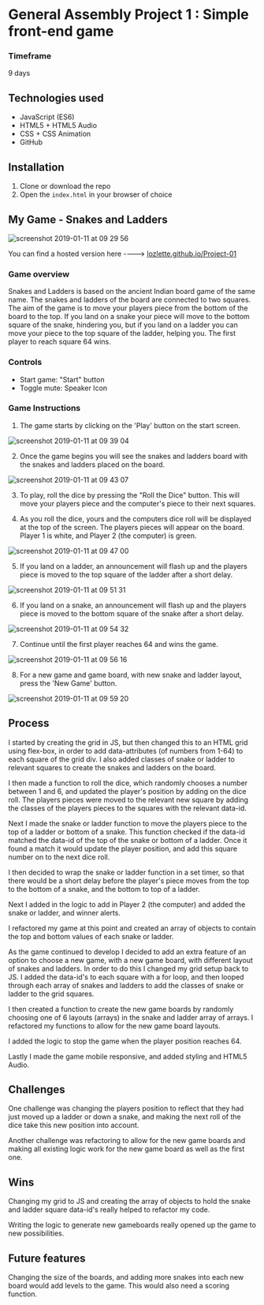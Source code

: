 # General Assembly Project 1 : Simple front-end game

### Timeframe
9 days

## Technologies used

* JavaScript (ES6)
* HTML5 + HTML5 Audio
* CSS + CSS Animation
* GitHub

## Installation

1. Clone or download the repo
1. Open the `index.html` in your browser of choice

## My Game - Snakes and Ladders

![screenshot 2019-01-11 at 09 29 56](https://user-images.githubusercontent.com/7090684/51025343-a7b3fa80-1583-11e9-9aab-36675b676f2e.png)

You can find a hosted version here ----> [lozlette.github.io/Project-01](https://lozlette.github.io/Project-01)

### Game overview

Snakes and Ladders is based on the ancient Indian board game of the same name. The snakes and ladders of the board are connected to two squares. The aim of the game is to move your players piece from the bottom of the board to the top. If you land on a snake your piece will move to the bottom square of the snake, hindering you, but if you land on a ladder you can move your piece to the top square of the ladder, helping you. The first player to reach square 64 wins.

### Controls
- Start game: "Start" button
- Toggle mute: Speaker Icon

### Game Instructions

1. The game starts by clicking on the 'Play' button on the start screen.

![screenshot 2019-01-11 at 09 39 04](https://user-images.githubusercontent.com/7090684/51025781-d2528300-1584-11e9-87ca-9cf498e626cf.png)

2.  Once the game begins you will see the snakes and ladders board with the snakes and ladders placed on the board.

![screenshot 2019-01-11 at 09 43 07](https://user-images.githubusercontent.com/7090684/51025983-63295e80-1585-11e9-811a-c2c611a760b8.png)


3. To play, roll the dice by pressing the "Roll the Dice" button. This will move your players piece and the computer's piece to their next squares.

4. As you roll the dice, yours and the computers dice roll will be displayed at the top of the screen. The players pieces will appear on the board. Player 1 is white, and Player 2 (the computer) is green.

![screenshot 2019-01-11 at 09 47 00](https://user-images.githubusercontent.com/7090684/51026295-13976280-1586-11e9-86ee-7d615ff3d8f8.png)

5. If you land on a ladder, an announcement will flash up and the players piece is moved to the top square of the ladder after a short delay.

![screenshot 2019-01-11 at 09 51 31](https://user-images.githubusercontent.com/7090684/51026489-843e7f00-1586-11e9-9fab-0628d7aa5d5c.png)

6. If you land on a snake, an announcement will flash up and the players piece is moved to the bottom square of the snake after a short delay.

![screenshot 2019-01-11 at 09 54 32](https://user-images.githubusercontent.com/7090684/51026661-f0b97e00-1586-11e9-9a61-8a97520e988e.png)

7. Continue until the first player reaches 64 and wins the game.

![screenshot 2019-01-11 at 09 56 16](https://user-images.githubusercontent.com/7090684/51026749-2c544800-1587-11e9-9849-e8ee97ef5f03.png)

8. For a new game and game board, with new snake and ladder layout, press the 'New Game' button.

![screenshot 2019-01-11 at 09 59 20](https://user-images.githubusercontent.com/7090684/51026944-9a007400-1587-11e9-9ada-2ee823af0e04.png)

## Process

I started by creating the grid in JS, but then changed this to an HTML grid using flex-box, in order to add data-attributes (of numbers from 1-64) to each square of the grid div. I also added classes of snake or ladder to relevant squares to create the snakes and ladders on the board.

I then made a function to roll the dice, which randomly chooses a number between 1 and 6, and updated the player's position by adding on the dice roll. The players pieces were moved to the relevant new square by adding the classes of the players pieces to the squares with the relevant data-id.

Next I made the snake or ladder function to move the players piece to the top of a ladder or bottom of a snake. This function checked if the data-id matched the data-id of the top of the snake or bottom of a ladder. Once it found a match it would update the player position, and add this square number on to the next dice roll.

I then decided to wrap the snake or ladder function in a set timer, so that there would be a short delay before the player's piece moves from the top to the bottom of a snake, and the bottom to top of a ladder.

Next I added in the logic to add in Player 2 (the computer) and added the snake or ladder, and winner alerts.

I refactored my game at this point and created an array of objects to contain the top and bottom values of each snake or ladder.

As the game continued to develop I decided to add an extra feature of an option to choose a new game, with a new game board, with different layout of snakes and ladders. In order to do this I changed my grid setup back to JS. I added the data-id's to each square with a for loop, and then looped through each array of snakes and ladders to add the classes of snake or ladder to the grid squares.

I then created a function to create the new game boards by randomly choosing one of 6 layouts (arrays) in the snake and ladder array of arrays. I refactored my functions to allow for the new game board layouts.

I added the logic to stop the game when the player position reaches 64.

Lastly I made the game mobile responsive, and added styling and HTML5 Audio.

## Challenges

One challenge was changing the players position to reflect that they had just moved up a ladder or down a snake, and making the next roll of the dice take this new position into account.

Another challenge was refactoring to allow for the new game boards and making all existing logic work for the new game board as well as the first one.

## Wins

Changing my grid to JS and creating the array of objects to hold the snake and ladder square data-id's really helped to refactor my code.

Writing the logic to generate new gameboards really opened up the game to new possibilities.

## Future features

Changing the size of the boards, and adding more snakes into each new board would add levels to the game. This would also need a scoring function.
